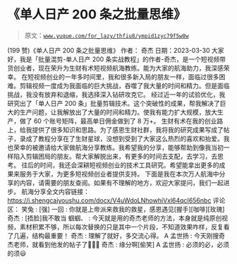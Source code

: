 # 《单人日产 200 条之批量思维》

> 原文：[`www.yuque.com/for_lazy/thfiu8/ympid1zyc79f5w0w`](https://www.yuque.com/for_lazy/thfiu8/ympid1zyc79f5w0w)

<ne-h2 id="a6d8436e" data-lake-id="a6d8436e"><ne-heading-ext><ne-heading-anchor></ne-heading-anchor><ne-heading-fold></ne-heading-fold></ne-heading-ext><ne-heading-content><ne-text id="u469450f1">(199 赞)《单人日产 200 条之批量思维》</ne-text></ne-heading-content></ne-h2> <ne-p id="u71df9285" data-lake-id="u71df9285"><ne-text id="ubc874c8f">作者： 奇杰</ne-text></ne-p> <ne-p id="uf96bd817" data-lake-id="uf96bd817"><ne-text id="uc62d56ee">日期：2023-03-30</ne-text></ne-p> <ne-p id="u2631fc3b" data-lake-id="u2631fc3b"><ne-text id="u0a43fde5">大家好，我是「批量混剪-单人日产 200 条实战教程」的作者-奇杰，是一个短视频带货创业者，现在荣升为生财有术短视频航海教练。能为大家的航海助力，我深感荣幸。</ne-text></ne-p> <ne-p id="u735b229c" data-lake-id="u735b229c"><ne-text id="udad06c48">在短视频创业的一年多时间里，我和很多新入局的朋友一样，面临过很多困难。剪辑视频一度成为我面临的巨大挑战，吞噬了我大量的时间和精力。但是面临挑战，我没有放弃和退缩，我选择深入钻研攻克它。</ne-text></ne-p> <ne-p id="u156dd0fe" data-lake-id="u156dd0fe"><ne-text id="u957965d6">经过近一年的试验优化，我研究出了「单人日产 200 条」批量剪辑技术。这个突破性的成果，帮我解决了巨大的生产问题，让我解放出了大量的时间和精力。使我有能力扩大规模，放大生产，做了 60 个账号矩阵，最高单日佣金做到了 8 万+。</ne-text></ne-p> <ne-p id="uec1e828a" data-lake-id="uec1e828a"><ne-text id="u6fece2b7">生财有术在我的创业路上，给我提供了很多知识和思路。为了感恩生财社群，我将我的研究成果写成了帖子，录成了教程分享在了生财星球，没想到受到了大家这么热烈的喜欢和抬爱。我也荣幸的被邀请给大家做航海分享教练。我希望我的分享，能够帮助到像我当初一样陷入剪辑困局的朋友。帮大家解脱出来，有更多的时间去支配，去学习，去思考。</ne-text></ne-p> <ne-p id="u5c7a52ac" data-lake-id="u5c7a52ac"><ne-text id="u1167e386">往后的时间，我还会深耕短视频创业的技术工具研究。希望能拿出更多的成果来服务于大家，为更多短视频创业者提供支持。</ne-text></ne-p> <ne-p id="u75f153a6" data-lake-id="u75f153a6"><ne-text id="u26f65363">下面是我在本次万人航海中分享的内容，请需要的朋友查阅。如果有不理解的地方，欢迎大家提问，我们一起进步。</ne-text></ne-p> <ne-p id="ucc566769" data-lake-id="ucc566769"><ne-text id="ub868e565">航海分享全文内容链接：</ne-text> [<ne-text id="u3e51efb9">https://i.shengcaiyoushu.com/docx/V4uWdoLNhowhiVxl64qcI656nbc</ne-text>](https://i.shengcaiyoushu.com/docx/V4uWdoLNhowhiVxl64qcI656nbc)</ne-p> <ne-hole id="u1537248f" data-lake-id="u1537248f"><ne-card data-card-name="hr" data-card-type="block" id="rk6qm" data-event-boundary="card"><ne-p id="u3bbee55b" data-lake-id="u3bbee55b"><ne-text id="u3e6f61f9">评论区：</ne-text></ne-p> <ne-p id="u96fecc74" data-lake-id="u96fecc74"><ne-text id="u87a8bd06">笑兔 : [强]</ne-text> <ne-text id="u0bc20343">一回 : 你就是上帝派来救我的救星，感恩遇见[握手][咖啡][玫瑰]</ne-text> <ne-text id="u468bc4e2">奇杰 : [捂脸]我不敢当</ne-text> <ne-text id="u64833556">蝈蝈、 : 今天就是用的奇杰老师的方法，本身就是纯原创视频，素材积累不够，所以每次替换的只是其中一个片段，不知道效果咋样，反复看了几遍，结构最重要！</ne-text> <ne-text id="uba096bde">奇杰 : 理解了就好，多交流心得。</ne-text> <ne-text id="u369ddf7f">A 孟世扬 : 今天刚搜奇杰老师，就看到他发的帖子了🙏🙏🙏</ne-text> <ne-text id="ucdeff444">奇杰 : 缘分啊[偷笑]</ne-text> <ne-text id="uf0c86d81">A 孟世扬 : 必须的必，必须的须😃</ne-text></ne-p></ne-card></ne-hole>